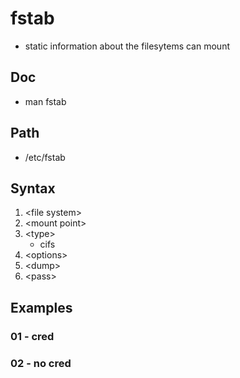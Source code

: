# fstab
* static information about the filesytems can mount

## Doc
* man fstab

## Path
* /etc/fstab

## Syntax
1) \<file system\>
2) \<mount point\>
3) \<type\>
   * cifs
4) \<options\>
5) \<dump\>
6) \<pass\>

## Examples
### 01 - cred

### 02 - no cred
